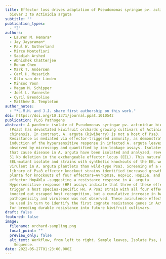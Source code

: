 ```yaml
---
title: Effector loss drives adaptation of Pseudomonas syringae pv. actinidiae
  biovar 3 to Actinidia arguta
subtitle: ""
publication_types:
  - "2"
authors:
  - Lauren M. Hemara*
  - Jay Jayaraman*
  - Paul W. Sutherland
  - Mirco Montefiori
  - Saadiah Arshed
  - Abhishek Chatterjee
  - Ronan Chen
  - Mark T. Andersen
  - Carl H. Mesarich
  - Otto van der Linden
  - Minsoo Yoon
  - Magan M. Schipper
  - Joel L. Vanneste
  - Cyril Brendolise
  - Matthew D. Templeton
author_notes:
  - "*L.M.H. and J.J. share first authorship on this work."
doi: https://doi.org/10.1371/journal.ppat.1010542
publication: PLoS Pathogens
abstract: A pandemic isolate of Pseudomonas syringae pv. actinidiae biovar 3
  (Psa3) has devastated kiwifruit orchards growing cultivars of Actinidia
  chinensis. In contrast, A. arguta (kiwiberry) is not a host of Psa3.
  Resistance is mediated via effector-triggered immunity, as demonstrated by
  induction of the hypersensitive response in infected A. arguta leaves,
  observed by microscopy and quantified by ion-leakage assays. Isolates of Psa3
  that cause disease in A. arguta have been isolated and analyzed, revealing a
  51 kb deletion in the exchangeable effector locus (EEL). This natural
  EEL-mutant isolate and strains with synthetic knockouts of the EEL were more
  virulent in A. arguta plantlets than wild-type Psa3. Screening of a complete
  library of Psa3 effector knockout strains identified increased growth in
  planta for knockouts of four effectors–AvrRpm1a, HopF1c, HopZ5a, and the EEL
  effector HopAW1a –suggesting a resistance response in A. arguta.
  Hypersensitive response (HR) assays indicate that three of these effectors
  trigger a host species-specific HR. A Psa3 strain with all four effectors
  knocked out escaped host recognition, but a cumulative increase in bacterial
  pathogenicity and virulence was not observed. These avirulence effectors can
  be used in turn to identify the first cognate resistance genes in Actinidia
  for breeding durable resistance into future kiwifruit cultivars.
draft: false
featured: false
image:
  filename: orchard-sampling.png
  focal_point: ""
  preview_only: false
  alt_text: Workflow, from left to right. Sample leaves, Isolate Psa, Extract DNA,
    Sequence.
date: 2022-05-27T01:23:00.000Z
---
```

